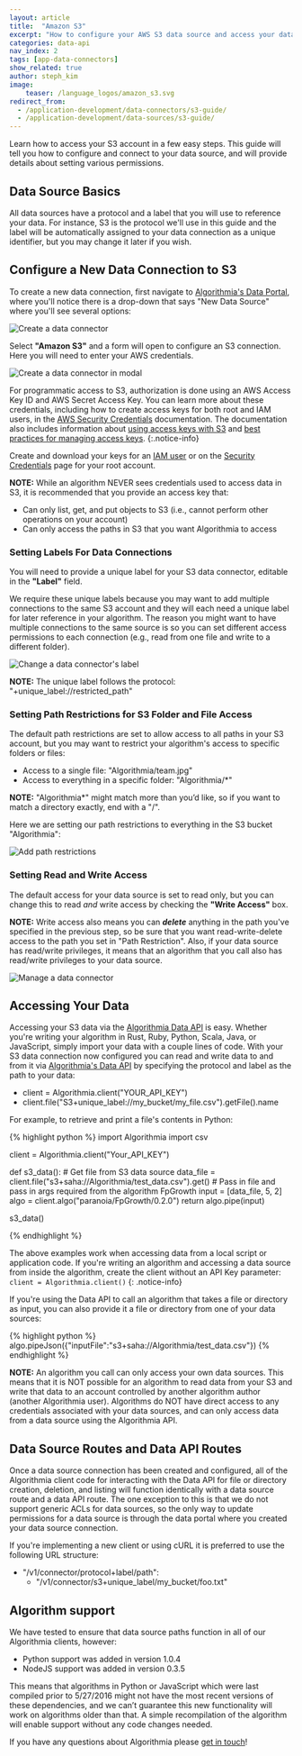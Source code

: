 ```yaml
---
layout: article
title:  "Amazon S3"
excerpt: "How to configure your AWS S3 data source and access your data via the Algorithmia Data API."
categories: data-api
nav_index: 2
tags: [app-data-connectors]
show_related: true
author: steph_kim
image:
    teaser: /language_logos/amazon_s3.svg
redirect_from:
  - /application-development/data-connectors/s3-guide/
  - /application-development/data-sources/s3-guide/
---
```


Learn how to access your S3 account in a few easy steps. This guide will tell you how to configure and connect to your data source, and will provide details about setting various permissions.

## Data Source Basics
All data sources have a protocol and a label that you will use to reference your data. For instance, S3 is the protocol we'll use in this guide and the label will be automatically assigned to your data connection as a unique identifier, but you may change it later if you wish.

## Configure a New Data Connection to S3
To create a new data connection, first navigate to <a href="{{site.baseurl}}/data">Algorithmia's Data Portal</a>, where you'll notice there is a drop-down that says "New Data Source" where you'll see several options:

<img src="{{site.cdnurl}}{{site.baseurl}}/images/post_images/data_connectors/create_data_connector.png" alt="Create a data connector" class="screenshot img-md">

Select **"Amazon S3"** and a form will open to configure an S3 connection. Here you will need to enter your AWS credentials.

<img src="{{site.cdnurl}}{{site.baseurl}}/images/post_images/data_connectors/s3_create_data_connector.png" alt="Create a data connector in modal" class="screenshot img-sm">

For programmatic access to S3, authorization is done using an AWS Access Key ID and AWS Secret Access Key. You can learn more about these credentials, including how to create access keys for both root and IAM users, in the [AWS Security Credentials](https://docs.aws.amazon.com/general/latest/gr/aws-sec-cred-types.html#access-keys-and-secret-access-keys) documentation. The documentation also includes information about [using access keys with S3](https://docs.aws.amazon.com/AmazonS3/latest/dev/MakingRequests.html#TypesofSecurityCredentials) and [best practices for managing access keys](https://docs.aws.amazon.com/general/latest/gr/aws-access-keys-best-practices.html).
{:.notice-info}

Create and download your keys for an [IAM user](https://console.aws.amazon.com/iam/home#/users) or on the [Security Credentials](https://console.aws.amazon.com/iam/home#/security_credentials) page for your root account.

**NOTE:** While an algorithm NEVER sees credentials used to access data in S3, it is recommended that you provide an access key that:

- Can only list, get, and put objects to S3 (i.e., cannot perform other operations on your account)
- Can only access the paths in S3 that you want Algorithmia to access

### Setting Labels For Data Connections
You will need to provide a unique label for your S3 data connector, editable in the **"Label"** field.

We require these unique labels because you may want to add multiple connections to the same S3 account and they will each need a unique label for later reference in your algorithm. The reason you might want to have multiple connections to the same source is so you can set different access permissions to each connection (e.g., read from one file and write to a different folder).

<img src="{{site.cdnurl}}{{site.baseurl}}/images/post_images/data_connectors/s3_manage_connector_change_label.png" alt="Change a data connector's label" class="screenshot img-sm">

**NOTE:** The unique label follows the protocol: "+unique_label://restricted_path"

### Setting Path Restrictions for S3 Folder and File Access
The default path restrictions are set to allow access to all paths in your S3 account, but you may want to restrict your algorithm's access to specific folders or files:

- Access to a single file: "Algorithmia/team.jpg"
- Access to everything in a specific folder: "Algorithmia/*"

**NOTE:** "Algorithmia*" might match more than you’d like, so if you want to match a directory exactly, end with a "/".

Here we are setting our path restrictions to everything in the S3 bucket "Algorithmia":

<img src="{{site.cdnurl}}{{site.baseurl}}/images/post_images/data_connectors/s3_restricted_paths.png" alt="Add path restrictions" class="screenshot img-sm">

### Setting Read and Write Access
The default access for your data source is set to read only, but you can change this to read *and* write access by checking the **"Write Access"** box.

**NOTE:** Write access also means you can ***delete*** anything in the path you've specified in the previous step, so be sure that you want read-write-delete access to the path you set in "Path Restriction". Also, if your data source has read/write privileges, it means that an algorithm that you call also has read/write privileges to your data source.

<img src="{{site.cdnurl}}{{site.baseurl}}/images/post_images/data_connectors/s3_write_access.png" alt="Manage a data connector" class="screenshot img-sm">

## Accessing Your Data
Accessing your S3 data via the <a href="http://docs.algorithmia.com/#data-api-specification">Algorithmia Data API</a> is easy. Whether you're writing your algorithm in Rust, Ruby, Python, Scala, Java, or JavaScript, simply import your data with a couple lines of code. With your S3 data connection now configured you can read and write data to and from it via <a href="http://docs.algorithmia.com/#data-api-specification">Algorithmia's Data API</a> by specifying the protocol and label as the path to your data:

- client = Algorithmia.client("YOUR_API_KEY")
- client.file("S3+unique_label://my_bucket/my_file.csv").getFile().name

For example, to retrieve and print a file's contents in Python:

{% highlight python %}
import Algorithmia
import csv

client = Algorithmia.client("Your_API_KEY")

def s3_data():
    # Get file from S3 data source
    data_file = client.file("s3+saha://Algorithmia/test_data.csv").get()
    # Pass in file and pass in args required from the algorithm FpGrowth
    input = [data_file, 5, 2]
    algo = client.algo("paranoia/FpGrowth/0.2.0")
    return algo.pipe(input)

s3_data()

{% endhighlight %}

The above examples work when accessing data from a local script or application code. If you're writing an algorithm and accessing a data source from inside the algorithm, create the client without an API Key parameter: `client = Algorithmia.client()`
{: .notice-info}

If you're using the Data API to call an algorithm that takes a file or directory as input, you can also provide it a file or directory from one of your data sources:

{% highlight python %}
algo.pipeJson({"inputFile":"s3+saha://Algorithmia/test_data.csv"})
{% endhighlight %}

**NOTE:** An algorithm you call can only access your own data sources. This means that it is NOT possible for an algorithm to read data from your S3 and write that data to an account controlled by another algorithm author (another Algorithmia user). Algorithms do NOT have direct access to any credentials associated with your data sources, and can only access data from a data source using the Algorithmia API.

## Data Source Routes and Data API Routes

Once a data source connection has been created and configured, all of the Algorithmia client code for interacting with the Data API for file or directory creation, deletion, and listing will function identically with a data source route and a data API route. The one exception to this is that we do not support generic ACLs for data sources, so the only way to update permissions for a data source is through the data portal where you created your data source connection.

If you're implementing a new client or using cURL it is preferred to use the following URL structure:

- "/v1/connector/protocol+label/path":
    - "/v1/connector/s3+unique_label/my_bucket/foo.txt"

## Algorithm support
We have tested to ensure that data source paths function in all of our Algorithmia clients, however:

- Python support was added in version 1.0.4
- NodeJS support was added in version 0.3.5

This means that algorithms in Python or JavaScript which were last compiled prior to 5/27/2016 might not have the most recent versions of these dependencies, and we can’t guarantee this new functionality will work on algorithms older than that. A simple recompilation of the algorithm will enable support without any code changes needed.

If you have any questions about Algorithmia please <a href="mailto:support@algorithmia.com">get in touch</a>!
